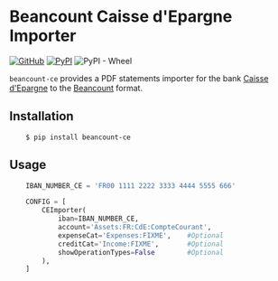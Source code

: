 # Beancount Caisse d'Epargne Importer

[![GitHub](https://img.shields.io/github/license/ArthurFDLR/beancount-ce)](https://github.com/ArthurFDLR/beancount-ce/blob/master/LICENSE)
[![PyPI](https://img.shields.io/pypi/v/beancount-ce)](https://pypi.org/project/beancount-ce/)
![PyPI - Wheel](https://img.shields.io/pypi/wheel/beancount-ce)

`beancount-ce` provides a PDF statements importer for the bank [Caisse d'Epargne](http://www.caisse-epargne.fr) to the [Beancount](http://furius.ca/beancount/) format.

## Installation

```console
    $ pip install beancount-ce
```

## Usage

```python
    IBAN_NUMBER_CE = 'FR00 1111 2222 3333 4444 5555 666'

    CONFIG = [
        CEImporter(
            iban=IBAN_NUMBER_CE,
            account='Assets:FR:CdE:CompteCourant',
            expenseCat='Expenses:FIXME',    #Optional
            creditCat='Income:FIXME',       #Optional
            showOperationTypes=False        #Optional
        ),
    ]
```
